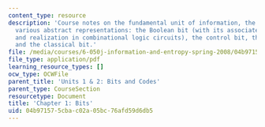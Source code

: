 ```yaml
---
content_type: resource
description: 'Course notes on the fundamental unit of information, the bit, and its
  various abstract representations: the Boolean bit (with its associated Boolean algebra
  and realization in combinational logic circuits), the control bit, the quantum bit,
  and the classical bit.'
file: /media/courses/6-050j-information-and-entropy-spring-2008/04b971575cbac02a05bc76afd59d6db5_MIT6_050JS08_chapter1.pdf
file_type: application/pdf
learning_resource_types: []
ocw_type: OCWFile
parent_title: 'Units 1 & 2: Bits and Codes'
parent_type: CourseSection
resourcetype: Document
title: 'Chapter 1: Bits'
uid: 04b97157-5cba-c02a-05bc-76afd59d6db5
---
```

